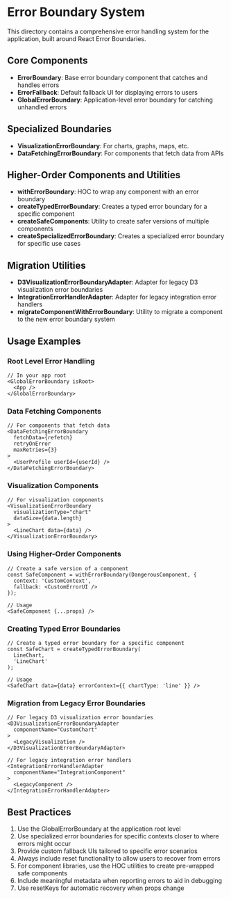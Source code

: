 # Error Boundary System

This directory contains a comprehensive error handling system for the application, built around React Error Boundaries.

## Core Components

- **ErrorBoundary**: Base error boundary component that catches and handles errors
- **ErrorFallback**: Default fallback UI for displaying errors to users
- **GlobalErrorBoundary**: Application-level error boundary for catching unhandled errors

## Specialized Boundaries

- **VisualizationErrorBoundary**: For charts, graphs, maps, etc.
- **DataFetchingErrorBoundary**: For components that fetch data from APIs

## Higher-Order Components and Utilities

- **withErrorBoundary**: HOC to wrap any component with an error boundary
- **createTypedErrorBoundary**: Creates a typed error boundary for a specific component
- **createSafeComponents**: Utility to create safer versions of multiple components
- **createSpecializedErrorBoundary**: Creates a specialized error boundary for specific use cases

## Migration Utilities

- **D3VisualizationErrorBoundaryAdapter**: Adapter for legacy D3 visualization error boundaries
- **IntegrationErrorHandlerAdapter**: Adapter for legacy integration error handlers
- **migrateComponentWithErrorBoundary**: Utility to migrate a component to the new error boundary system

## Usage Examples

### Root Level Error Handling

```tsx
// In your app root
<GlobalErrorBoundary isRoot>
  <App />
</GlobalErrorBoundary>
```

### Data Fetching Components

```tsx
// For components that fetch data
<DataFetchingErrorBoundary 
  fetchData={refetch} 
  retryOnError 
  maxRetries={3}
>
  <UserProfile userId={userId} />
</DataFetchingErrorBoundary>
```

### Visualization Components

```tsx
// For visualization components
<VisualizationErrorBoundary
  visualizationType="chart"
  dataSize={data.length}
>
  <LineChart data={data} />
</VisualizationErrorBoundary>
```

### Using Higher-Order Components

```tsx
// Create a safe version of a component
const SafeComponent = withErrorBoundary(DangerousComponent, {
  context: 'CustomContext',
  fallback: <CustomErrorUI />
});

// Usage
<SafeComponent {...props} />
```

### Creating Typed Error Boundaries

```tsx
// Create a typed error boundary for a specific component
const SafeChart = createTypedErrorBoundary(
  LineChart,
  'LineChart'
);

// Usage
<SafeChart data={data} errorContext={{ chartType: 'line' }} />
```

### Migration from Legacy Error Boundaries

```tsx
// For legacy D3 visualization error boundaries
<D3VisualizationErrorBoundaryAdapter 
  componentName="CustomChart"
>
  <LegacyVisualization />
</D3VisualizationErrorBoundaryAdapter>

// For legacy integration error handlers
<IntegrationErrorHandlerAdapter 
  componentName="IntegrationComponent"
>
  <LegacyComponent />
</IntegrationErrorHandlerAdapter>
```

## Best Practices

1. Use the GlobalErrorBoundary at the application root level
2. Use specialized error boundaries for specific contexts closer to where errors might occur
3. Provide custom fallback UIs tailored to specific error scenarios
4. Always include reset functionality to allow users to recover from errors
5. For component libraries, use the HOC utilities to create pre-wrapped safe components
6. Include meaningful metadata when reporting errors to aid in debugging
7. Use resetKeys for automatic recovery when props change